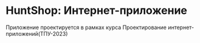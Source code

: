 # HuntShop: Интернет-приложение

Приложение проектируется в рамках курса Проектирование интернет-приложений(ТПУ-2023)
